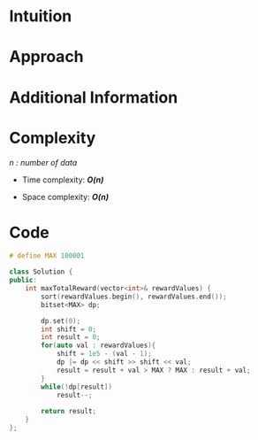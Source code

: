 
# Intuition

# Approach

# Additional Information


# Complexity
*n : number of data*
- Time complexity: ***O(n)***
<!-- Add your time complexity here, e.g. $$O(n)$$ -->

- Space complexity: ***O(n)***
<!-- Add your space complexity here, e.g. $$O(n)$$ -->

# Code
```cpp
# define MAX 100001

class Solution {
public:
    int maxTotalReward(vector<int>& rewardValues) {
        sort(rewardValues.begin(), rewardValues.end());
        bitset<MAX> dp; 

        dp.set(0);
        int shift = 0;
        int result = 0;
        for(auto val : rewardValues){
            shift = 1e5 - (val - 1);
            dp |= dp << shift >> shift << val;
            result = result + val > MAX ? MAX : result + val;
        }
        while(!dp[result])
            result--;
            
        return result;
    }
};
```

